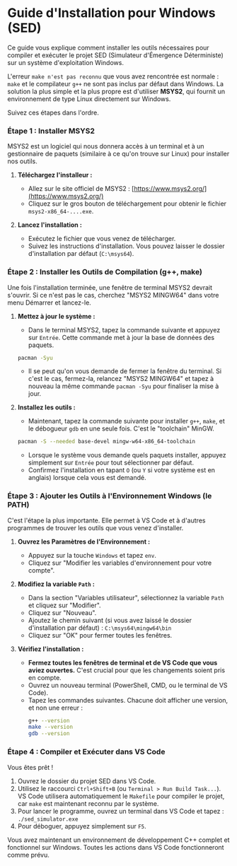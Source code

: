 # Guide d'Installation pour Windows (SED)

Ce guide vous explique comment installer les outils nécessaires pour compiler et exécuter le projet SED (Simulateur d'Émergence Déterministe) sur un système d'exploitation Windows.

L'erreur `make n'est pas reconnu` que vous avez rencontrée est normale : `make` et le compilateur `g++` ne sont pas inclus par défaut dans Windows. La solution la plus simple et la plus propre est d'utiliser **MSYS2**, qui fournit un environnement de type Linux directement sur Windows.

Suivez ces étapes dans l'ordre.

### Étape 1 : Installer MSYS2

MSYS2 est un logiciel qui nous donnera accès à un terminal et à un gestionnaire de paquets (similaire à ce qu'on trouve sur Linux) pour installer nos outils.

1.  **Téléchargez l'installeur :**
    *   Allez sur le site officiel de MSYS2 : [https://www.msys2.org/](https://www.msys2.org/)
    *   Cliquez sur le gros bouton de téléchargement pour obtenir le fichier `msys2-x86_64-....exe`.

2.  **Lancez l'installation :**
    *   Exécutez le fichier que vous venez de télécharger.
    *   Suivez les instructions d'installation. Vous pouvez laisser le dossier d'installation par défaut (`C:\msys64`).

### Étape 2 : Installer les Outils de Compilation (g++, make)

Une fois l'installation terminée, une fenêtre de terminal MSYS2 devrait s'ouvrir. Si ce n'est pas le cas, cherchez "MSYS2 MINGW64" dans votre menu Démarrer et lancez-le.

1.  **Mettez à jour le système :**
    *   Dans le terminal MSYS2, tapez la commande suivante et appuyez sur `Entrée`. Cette commande met à jour la base de données des paquets.
    ```bash
    pacman -Syu
    ```
    *   Il se peut qu'on vous demande de fermer la fenêtre du terminal. Si c'est le cas, fermez-la, relancez "MSYS2 MINGW64" et tapez à nouveau la même commande `pacman -Syu` pour finaliser la mise à jour.

2.  **Installez les outils :**
    *   Maintenant, tapez la commande suivante pour installer `g++`, `make`, et le débogueur `gdb` en une seule fois. C'est le "toolchain" MinGW.
    ```bash
    pacman -S --needed base-devel mingw-w64-x86_64-toolchain
    ```
    *   Lorsque le système vous demande quels paquets installer, appuyez simplement sur `Entrée` pour tout sélectionner par défaut.
    *   Confirmez l'installation en tapant `O` (ou `Y` si votre système est en anglais) lorsque cela vous est demandé.

### Étape 3 : Ajouter les Outils à l'Environnement Windows (le PATH)

C'est l'étape la plus importante. Elle permet à VS Code et à d'autres programmes de trouver les outils que vous venez d'installer.

1.  **Ouvrez les Paramètres de l'Environnement :**
    *   Appuyez sur la touche `Windows` et tapez `env`.
    *   Cliquez sur "Modifier les variables d'environnement pour votre compte".

2.  **Modifiez la variable `Path` :**
    *   Dans la section "Variables utilisateur", sélectionnez la variable `Path` et cliquez sur "Modifier".
    *   Cliquez sur "Nouveau".
    *   Ajoutez le chemin suivant (si vous avez laissé le dossier d'installation par défaut) :
        `C:\msys64\mingw64\bin`
    *   Cliquez sur "OK" pour fermer toutes les fenêtres.

3.  **Vérifiez l'installation :**
    *   **Fermez toutes les fenêtres de terminal et de VS Code que vous aviez ouvertes.** C'est crucial pour que les changements soient pris en compte.
    *   Ouvrez un nouveau terminal (PowerShell, CMD, ou le terminal de VS Code).
    *   Tapez les commandes suivantes. Chacune doit afficher une version, et non une erreur :
        ```bash
        g++ --version
        make --version
        gdb --version
        ```

### Étape 4 : Compiler et Exécuter dans VS Code

Vous êtes prêt !

1.  Ouvrez le dossier du projet SED dans VS Code.
2.  Utilisez le raccourci `Ctrl+Shift+B` (ou `Terminal > Run Build Task...`). VS Code utilisera automatiquement le `Makefile` pour compiler le projet, car `make` est maintenant reconnu par le système.
3.  Pour lancer le programme, ouvrez un terminal dans VS Code et tapez :
    `./sed_simulator.exe`
4.  Pour déboguer, appuyez simplement sur `F5`.

Vous avez maintenant un environnement de développement C++ complet et fonctionnel sur Windows. Toutes les actions dans VS Code fonctionneront comme prévu.